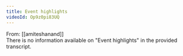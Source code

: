 ```yaml
---
title: Event highlights
videoId: Op9z0pi83UQ
---
```


From: [[amiteshanand]] <br/> 
There is no information available on "Event highlights" in the provided transcript.
